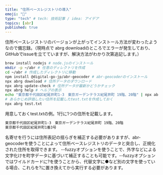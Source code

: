 ```yaml
---
title: "住所ベースレジストリの導入"
emoji: "🗾"
type: "tech" # tech: 技術記事 / idea: アイデア
topics: [abr]
published: true
---
```


住所ベースレジストリのバージョンが上がってインストール方法が変わったようなので備忘録。（現時点で abrg downloadのところでエラーが発生しており、GitHubでissueを立てていますが、解決方法がわかり次第追記します。）

```bash
brew install nodejs # node.jsのインストール
mkdir -p ~/abr # 任意のディレクトリを作成
cd ~/abr # 作成したディレクトリに移動
npm install @digital-go-jp/abr-geocoder # abr-geocoderのインストール
npx abrg download # 住所データのダウンロード
npx abrg update-check # 住所データが最新かどうかチェック
npx abrg help # ヘルプの表示
echo "東京都千代田区紀尾井町1-3　東京ガーデンテラス紀尾井町 19階、20階" | npx abrg -
# あらかじめ評価したい住所を記載したtest.txtを作成しておく
npx abrg test.txt
```

用意しておくtest.txtの例。1行に1つの住所を記載します。

```txt
東京都千代田区紀尾井町1-3　東京ガーデンテラス紀尾井町 19階、20階
東京都千代田区紀尾井町1番3号
```

名寄せを行うには住所表記の揺らぎを補正する必要がありますが、abr-geocoderを使うことによって住所ベースレジストリのデータと突合し、正規化された住所を取得できます。
--fuzzyオプションを使うことで、外字などによる文字化けを町字データに基づいて補正することも可能です。--fuzzyオプションではワイルドカードに?を使うことから、代替文字に●など別の文字を使っている場合、これらを?に置き換えてから実行する必要があります。
